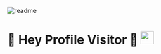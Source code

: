 ![readme](https://user-images.githubusercontent.com/85186274/226274868-0c11fd0a-c530-4f4a-8564-307c7604e1b2.gif)
# 🌈 Hey Profile Visitor 👀 <img src="https://raw.githubusercontent.com/iampavangandhi/iampavangandhi/master/gifs/Hi.gif" width="30px">


<!--
**kshitij-100/kshitij-100** is a ✨ _special_ ✨ repository because its `README.md` (this file) appears on your GitHub profile.

Here are some ideas to get you started:

- 🔭 I’m currently working on ...
- 🌱 I’m currently learning ...
- 👯 I’m looking to collaborate on ...
- 🤔 I’m looking for help with ...
- 💬 Ask me about ...
- 📫 How to reach me: ...
- 😄 Pronouns: ...
- ⚡ Fun fact: ...
-->
